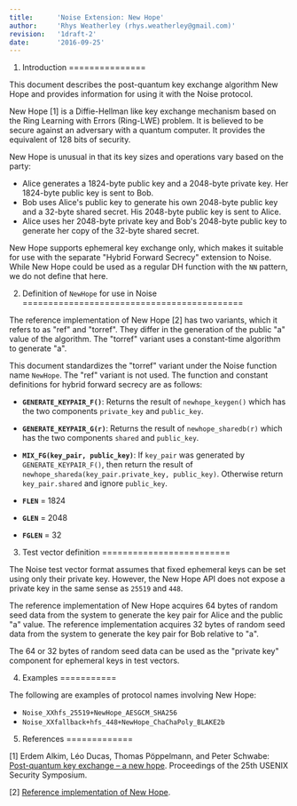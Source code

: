 ```yaml
---
title:      'Noise Extension: New Hope'
author:     'Rhys Weatherley (rhys.weatherley@gmail.com)'
revision:   '1draft-2'
date:       '2016-09-25'
---
```


1. Introduction
===============

This document describes the post-quantum key exchange algorithm New Hope
and provides information for using it with the Noise protocol.

New Hope [1] is a Diffie-Hellman like key exchange mechanism based on the
Ring Learning with Errors (Ring-LWE) problem.  It is believed to be
secure against an adversary with a quantum computer.  It provides the
equivalent of 128 bits of security.

New Hope is unusual in that its key sizes and operations vary based on
the party:

 * Alice generates a 1824-byte public key and a 2048-byte private key.
   Her 1824-byte public key is sent to Bob.
 * Bob uses Alice's public key to generate his own 2048-byte public key
   and a 32-byte shared secret.  His 2048-byte public key is sent to Alice.
 * Alice uses her 2048-byte private key and Bob's 2048-byte public key
   to generate her copy of the 32-byte shared secret.

New Hope supports ephemeral key exchange only, which makes it suitable
for use with the separate "Hybrid Forward Secrecy" extension to Noise.
While New Hope could be used as a regular DH function with the `NN`
pattern, we do not define that here.

2. Definition of `NewHope` for use in Noise
===========================================

The reference implementation of New Hope [2] has two variants, which it
refers to as "ref" and "torref".  They differ in the generation of
the public "a" value of the algorithm.  The "torref" variant uses a
constant-time algorithm to generate "a".

This document standardizes the "torref" variant under the Noise
function name `NewHope`.  The "ref" variant is not used.  The
function and constant definitions for hybrid forward secrecy are
as follows:

 * **`GENERATE_KEYPAIR_F()`**: Returns the result of `newhope_keygen()`
   which has the two components `private_key` and `public_key`.

 * **`GENERATE_KEYPAIR_G(r)`**: Returns the result of `newhope_sharedb(r)`
   which has the two components `shared` and `public_key`.

 * **`MIX_FG(key_pair, public_key)`**: If `key_pair` was generated by
   `GENERATE_KEYPAIR_F()`, then return the result of
   `newhope_shareda(key_pair.private_key, public_key)`.  Otherwise
   return `key_pair.shared` and ignore `public_key`.

 * **`FLEN`** = 1824

 * **`GLEN`** = 2048

 * **`FGLEN`** = 32

3. Test vector definition
=========================

The Noise test vector format assumes that fixed ephemeral keys can be
set using only their private key.  However, the New Hope API does not
expose a private key in the same sense as `25519` and `448`.

The reference implementation of New Hope acquires 64 bytes of random
seed data from the system to generate the key pair for Alice and the
public "a" value.  The reference implementation acquires 32 bytes of
random seed data from the system to generate the key pair for Bob
relative to "a".

The 64 or 32 bytes of random seed data can be used as the "private key"
component for ephemeral keys in test vectors.

4. Examples
===========

The following are examples of protocol names involving New Hope:

 * `Noise_XXhfs_25519+NewHope_AESGCM_SHA256`
 * `Noise_XXfallback+hfs_448+NewHope_ChaChaPoly_BLAKE2b`

5. References
=============

[1] Erdem Alkim, Léo Ducas, Thomas Pöppelmann, and Peter Schwabe:
[Post-quantum key exchange – a new hope](https://cryptojedi.org/papers/#newhope).
Proceedings of the 25th USENIX Security Symposium.

[2] [Reference implementation of New Hope](https://cryptojedi.org/crypto/#newhope).
